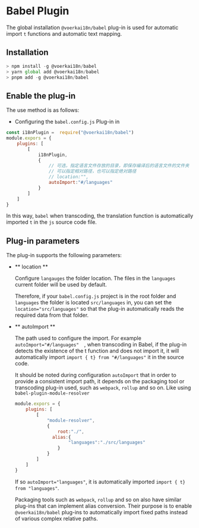# Babel Plugin <!-- {docsify-ignore-all} -->

The global installation `@voerkai18n/babel` plug-in is used for automatic import `t` functions and automatic text mapping.

## Installation

```javascript
> npm install -g @voerkai18n/babel
> yarn global add @voerkai18n/babel
> pnpm add -g @voerkai18n/babel
```

## Enable the plug-in

The use method is as follows:

- Configuring the `babel.config.js` Plug-in in

```javascript
const i18nPlugin =  require("@voerkai18n/babel")
module.expors = {
    plugins: [
        [
            i18nPlugin,
            {
                // 可选，指定语言文件存放的目录，即保存编译后的语言文件的文件夹
                // 可以指定相对路径，也可以指定绝对路径
                // location:"",
                autoImport:"#/languages"  
            }            
        ]
    ]
}
```

In this way, `babel` when transcoding, the translation function is automatically imported `t` in the `js` source code file.

## Plug-in parameters

The plug-in supports the following parameters:

- ** location **

  Configure `langauges` the folder location. The files in the `languages` current folder will be used by default.

  Therefore, if your `babel.config.js` project is in the root folder and `languages` the folder is located `src/languages` in, you can set the `location="src/languages"` so that the plug-in automatically reads the required data from that folder.

- ** autoImport **

  The path used to configure the import. For example `autoImport="#/languages"  `, when transcoding in Babel, if the plug-in detects the existence of the t function and does not import it, it will automatically import `import { t} from "#/languages"` it in the source code.

  It should be noted during configuration `autoImport` that in order to provide a consistent import path, it depends on the packaging tool or transcoding plug-in used, such as `webpack`, `rollup` and so on. Like using `babel-plugin-module-resolver`

  ```javascript
  module.expors = {
      plugins: [
          [
              "module-resolver",
              {
                  root:"./",
  				alias:{
                      "languages":"./src/languages"
                  }
              }            
          ]
      ]
  }
  ```

  If so `autoImport="languages"`, it is automatically imported `import { t} from "languages"`.

  Packaging tools such as `webpack`, `rollup` and so on also have similar plug-ins that can implement alias conversion. Their purpose is to enable `@voerkai18n/babel` plug-ins to automatically import fixed paths instead of various complex relative paths.
  